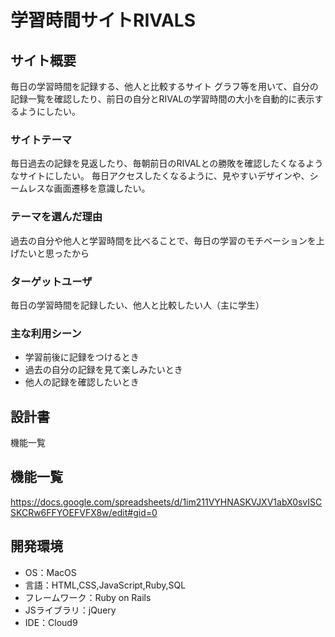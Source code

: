 # 学習時間サイトRIVALS

## サイト概要
毎日の学習時間を記録する、他人と比較するサイト
グラフ等を用いて、自分の記録一覧を確認したり、前日の自分とRIVALの学習時間の大小を自動的に表示するようにしたい。

### サイトテーマ
毎日過去の記録を見返したり、毎朝前日のRIVALとの勝敗を確認したくなるようなサイトにしたい。
毎日アクセスしたくなるように、見やすいデザインや、シームレスな画面遷移を意識したい。

### テーマを選んだ理由
過去の自分や他人と学習時間を比べることで、毎日の学習のモチベーションを上げたいと思ったから

### ターゲットユーザ
毎日の学習時間を記録したい、他人と比較したい人（主に学生）

### 主な利用シーン
* 学習前後に記録をつけるとき
* 過去の自分の記録を見て楽しみたいとき
* 他人の記録を確認したいとき

## 設計書
機能一覧

## 機能一覧
https://docs.google.com/spreadsheets/d/1im211VYHNASKVJXV1abX0svISCSKCRw6FFYOEFVFX8w/edit#gid=0

## 開発環境
- OS：MacOS
- 言語：HTML,CSS,JavaScript,Ruby,SQL
- フレームワーク：Ruby on Rails
- JSライブラリ：jQuery
- IDE：Cloud9
